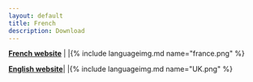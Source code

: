 ```yaml
---
layout: default
title: French
description: Download
---
```




   **[French website](https://prunkdump.github.io/GNUVario-TTGO-T5-website)** |  |{% include languageimg.md name="france.png" %}







   **[English website](https://prunkdump.github.io/GNUVario-TTGO-T5-website-EN)**|   |{% include languageimg.md name="UK.png" %}
